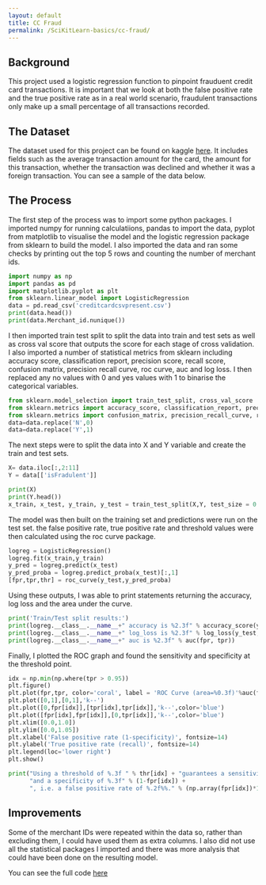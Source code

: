 ```yaml
---
layout: default
title: CC Fraud
permalink: /SciKitLearn-basics/cc-fraud/
---
```

## Background
This project used a logistic regression function to pinpoint frauduent credit card transactions. It is important that we look at both the false positive rate and the true positive rate as in a real world scenario, fraudulent transactions only make up a small percentage of all transactions recorded.

## The Dataset
The dataset used for this project can be found on kaggle [here](https://www.kaggle.com/shubhamjoshi2130of/abstract-data-set-for-credit-card-fraud-detection). It includes fields such as the average transaction amount for the card, the amount for this transaction, whether the transaction was declined and whether it was a foreign transaction. You can see a sample of the data below.

## The Process
The first step of the process was to import some python packages. I imported numpy for running calculatiions, pandas to import the data, pyplot from matplotlib to visualise the model and the logistic regression package from sklearn to build the model. I also imported the data and ran some checks by printing out the top 5 rows and counting the number of merchant ids.

```python
import numpy as np 
import pandas as pd 
import matplotlib.pyplot as plt 
from sklearn.linear_model import LogisticRegression
data = pd.read_csv('creditcardcsvpresent.csv')
print(data.head())
print(data.Merchant_id.nunique())
```

I then imported train test split to split the data into train and test sets as well as cross val score that outputs the score for each stage of cross validation. I also imported a number of statistical metrics from sklearn including accuracy score, classification report, precision score, recall score, confusion matrix, precision recall curve, roc curve, auc and log loss. I then replaced any no values with 0 and yes values with 1 to binarise the categorical variables.

```python
from sklearn.model_selection import train_test_split, cross_val_score
from sklearn.metrics import accuracy_score, classification_report, precision_score, recall_score
from sklearn.metrics import confusion_matrix, precision_recall_curve, roc_curve, auc, log_loss
data=data.replace('N',0)
data=data.replace('Y',1)
```

The next steps were to split the data into X and Y variable and create the train and test sets.

```python
X= data.iloc[:,2:11]
Y = data[['isFradulent']]

print(X)
print(Y.head())
x_train, x_test, y_train, y_test = train_test_split(X,Y, test_size = 0.2)
```

The model was then built on the training set and predictions were run on the test set. the false positive rate, true positive rate and threshold values were then calculated using the roc curve package.

```python
logreg = LogisticRegression()
logreg.fit(x_train,y_train)
y_pred = logreg.predict(x_test)
y_pred_proba = logreg.predict_proba(x_test)[:,1]
[fpr,tpr,thr] = roc_curve(y_test,y_pred_proba)
```

Using these outputs, I was able to print statements returning the accuracy, log loss and the area under the curve.

```python
print('Train/Test split results:')
print(logreg.__class__.__name__+" accuracy is %2.3f" % accuracy_score(y_test, y_pred))
print(logreg.__class__.__name__+" log_loss is %2.3f" % log_loss(y_test, y_pred_proba))
print(logreg.__class__.__name__+" auc is %2.3f" % auc(fpr, tpr))
```

Finally, I plotted the ROC graph and found the sensitivity and specificity at the threshold point.

```python
idx = np.min(np.where(tpr > 0.95))
plt.figure()
plt.plot(fpr,tpr, color='coral', label = 'ROC Curve (area=%0.3f)'%auc(fpr,tpr))
plt.plot([0,1],[0,1],'k--')
plt.plot([0,fpr[idx]],[tpr[idx],tpr[idx]],'k--',color='blue')
plt.plot([fpr[idx],fpr[idx]],[0,tpr[idx]],'k--',color='blue')
plt.xlim([0.0,1.0])
plt.ylim([0.0,1.05])
plt.xlabel('False positive rate (1-specificity)', fontsize=14)
plt.ylabel('True positive rate (recall)', fontsize=14)
plt.legend(loc='lower right')
plt.show()

print("Using a threshold of %.3f " % thr[idx] + "guarantees a sensitivity of %.3f " % tpr[idx] +  
      "and a specificity of %.3f" % (1-fpr[idx]) + 
      ", i.e. a false positive rate of %.2f%%." % (np.array(fpr[idx])*100))
```

## Improvements
Some of the merchant IDs were repeated within the data so, rather than excluding them, I could have used them as extra columns. I also did not use all the statistical packages I imported and there was more analysis that could have been done on the resulting model.

You can see the full code [here](https://github.com/SamMatt87/Data-science-sample-projects/blob/master/CC%20Fraud/fraud.py)